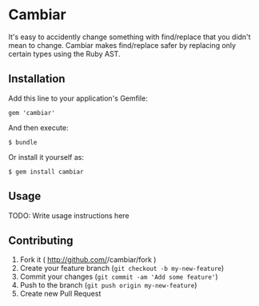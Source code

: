 # Cambiar

It's easy to accidently change something with find/replace that you didn't mean to change. Cambiar makes find/replace safer by replacing only certain types using the Ruby AST.

## Installation

Add this line to your application's Gemfile:

    gem 'cambiar'

And then execute:

    $ bundle

Or install it yourself as:

    $ gem install cambiar

## Usage

TODO: Write usage instructions here

## Contributing

1. Fork it ( http://github.com/<my-github-username>/cambiar/fork )
2. Create your feature branch (`git checkout -b my-new-feature`)
3. Commit your changes (`git commit -am 'Add some feature'`)
4. Push to the branch (`git push origin my-new-feature`)
5. Create new Pull Request
